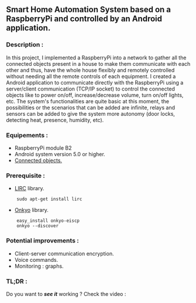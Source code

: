 ## Smart Home Automation System based on a RaspberryPi and controlled by an Android application.

### Description : 
In this project, I implemented a RaspberryPi into a network to gather all the connected objects present in a house to make them communicate with each other and thus, have the whole house flexibly and remotely controlled without needing all the remote controls of each equipment. I created a Android application to communicate directly with the RaspberryPi using a server/client communication (TCP/IP socket) to control the connected objects like to power on/off, increase/decrease volume, turn on/off lights, etc.
The system's functionalities are quite basic at this moment, the possibilities or the scenarios that can be added are infinite, relays and sensors can be added to give the system more autonomy (door locks, detecting heat, presence, humidity, etc).


### Equipements :
- RaspberryPi module B2
- Android system version 5.0 or higher.
- [Connected objects.](https://github.com/Annaane/RPiSmartHome/tree/master/Docs)


### Prerequisite :
- [LIRC](http://www.lirc.org/) library. 
```
    sudo apt-get install lirc
```
- [Onkyo](https://github.com/miracle2k/onkyo-eiscp) library. 
```
    easy_install onkyo-eiscp
    onkyo --discover
```

### Potential improvements :

- Client-server communication encryption.
- Voice commands.
- Monitoring : graphs.


### TL;DR :
Do you want to **_see it_** working ? Check the video :
